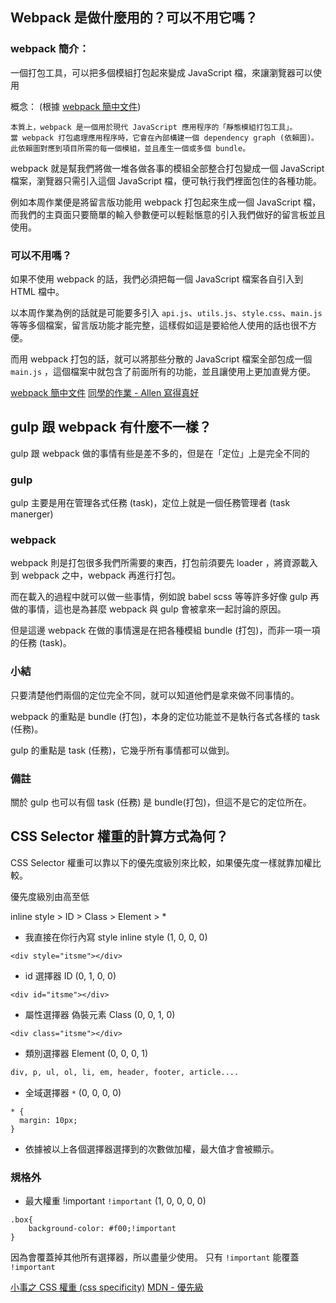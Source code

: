 ## Webpack 是做什麼用的？可以不用它嗎？

### webpack 簡介：
一個打包工具，可以把多個模組打包起來變成 JavaScript 檔，來讓瀏覽器可以使用

概念： 
(根據 [webpack 簡中文件](https://webpack.docschina.org/concepts/))

```language
本質上，webpack 是一個用於現代 JavaScript 應用程序的「靜態模組打包工具」。
當 webpack 打包處理應用程序時，它會在內部構建一個 dependency graph (依賴圖)。
此依賴圖對應到項目所需的每一個模組，並且產生一個或多個 bundle。
```

webpack 就是幫我們將做一堆各做各事的模組全部整合打包變成一個 JavaScript 檔案，瀏覽器只需引入這個 JavaScript 檔，便可執行我們裡面包住的各種功能。

例如本周作業便是將留言版功能用 webpack 打包起來生成一個 JavaScript 檔，而我們的主頁面只要簡單的輸入參數便可以輕鬆愜意的引入我們做好的留言板並且使用。

### 可以不用嗎？

如果不使用 webpack 的話，我們必須把每一個 JavaScript 檔案各自引入到 HTML 檔中。

以本周作業為例的話就是可能要多引入 `api.js`、`utils.js`、`style.css`、`main.js` 等等多個檔案，留言版功能才能完整，這樣假如這是要給他人使用的話也很不方便。

而用 webpack 打包的話，就可以將那些分散的 JavaScript 檔案全部包成一個 `main.js` ，這個檔案中就包含了前面所有的功能，並且讓使用上更加直覺方便。


[webpack 簡中文件](https://webpack.docschina.org/concepts/)
[同學的作業 - Allen 寫得真好](https://github.com/Lidemy/mentor-program-5th-rockyooooooo/blob/master/homeworks/week13/hw4.md)
## gulp 跟 webpack 有什麼不一樣？
gulp 跟 webpack 做的事情有些是差不多的，但是在「定位」上是完全不同的

### gulp
gulp 主要是用在管理各式任務 (task)，定位上就是一個任務管理者 (task manerger)

### webpack 
webpack 則是打包很多我們所需要的東西，打包前須要先 loader ，將資源載入到 webpack 之中，webpack 再進行打包。

而在載入的過程中就可以做一些事情，例如說 babel scss 等等許多好像 gulp 再做的事情，這也是為甚麼 webpack 與 gulp 會被拿來一起討論的原因。

但是這邊 webpack 在做的事情還是在把各種模組 bundle (打包)，而非一項一項的任務 (task)。

### 小結
只要清楚他們兩個的定位完全不同，就可以知道他們是拿來做不同事情的。

webpack 的重點是 bundle (打包)，本身的定位功能並不是執行各式各樣的 task (任務)。

gulp 的重點是 task (任務)，它幾乎所有事情都可以做到。

### 備註
關於 gulp 也可以有個 task (任務) 是 bundle(打包)，但這不是它的定位所在。


## CSS Selector 權重的計算方式為何？
CSS Selector 權重可以靠以下的優先度級別來比較，如果優先度一樣就靠加權比較。

優先度級別由高至低

inline style > ID > Class > Element > * 

- 我直接在你行內寫 style 
inline style (1, 0, 0, 0) 
```language
<div style="itsme"></div>
```

- id 選擇器 
ID (0, 1, 0, 0)
```language
<div id="itsme"></div>
```

- 屬性選擇器 偽裝元素
Class (0, 0, 1, 0)
```language
<div class="itsme"></div>
```

- 類別選擇器
Element (0, 0, 0, 1)
```html
div, p, ul, ol, li, em, header, footer, article....
```

- 全域選擇器
`*` (0, 0, 0, 0)
```language
* {
  margin: 10px;
}
```

- 依據被以上各個選擇器選擇到的次數做加權，最大值才會被顯示。

### 規格外
- 最大權重 !important
`!important` (1, 0, 0, 0, 0)
```language
.box{
    background-color: #f00;!important
}
```
因為會覆蓋掉其他所有選擇器，所以盡量少使用。
只有 `!important` 能覆蓋 `!important`

[小事之 CSS 權重 (css specificity)](https://ithelp.ithome.com.tw/articles/10196454)
[MDN - 優先級](https://developer.mozilla.org/zh-CN/docs/Web/CSS/Specificity)